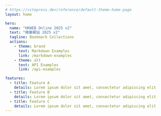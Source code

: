 ```yaml
---
# https://vitepress.dev/reference/default-theme-home-page
layout: home

hero:
  name: "HKWEB Online 2025 v2"
  text: "精華網站 2025 v2"
  tagline: Bookmark Collections
  actions:
    - theme: brand
      text: Markdown Examples
      link: /markdown-examples
    - theme: alt
      text: API Examples
      link: /api-examples

features:
  - title: Feature A
    details: Lorem ipsum dolor sit amet, consectetur adipiscing elit
  - title: Feature B
    details: Lorem ipsum dolor sit amet, consectetur adipiscing elit
  - title: Feature C
    details: Lorem ipsum dolor sit amet, consectetur adipiscing elit
---
```


<script setup>
import RssFeed from './RssFeed.vue'; // Adjust the path as necessary
</script>

<RssFeed />